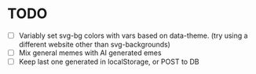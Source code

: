 # TODO

- [ ] Variably set svg-bg colors with vars based on data-theme. (try using a different website other than svg-backgrounds)
- [ ] Mix general memes with AI generated emes
- [ ] Keep last one generated in localStorage, or POST to DB
